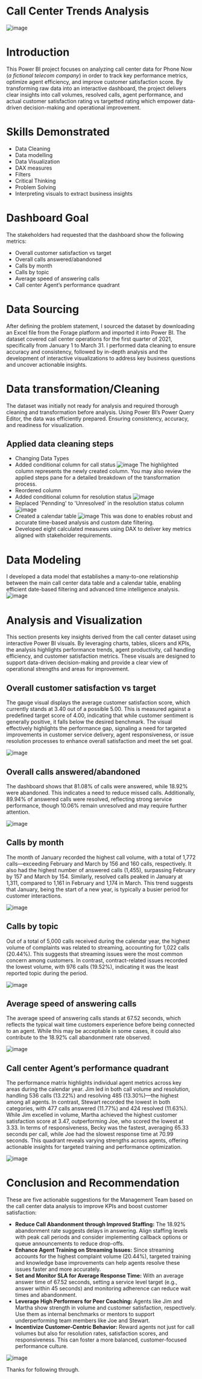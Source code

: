 # Call Center Trends Analysis

![image](https://github.com/user-attachments/assets/57a01485-b619-4577-b7f3-923f3bad7c77)

# Introduction
This Power BI project focuses on analyzing call center data for Phone Now (*a fictional telecom company*) in order to track key performance metrics, optimize agent efficiency, and improve customer satisfaction score. By transforming raw data into an interactive dashboard, the project delivers clear insights into call volumes, resolved calls, agent performance, and actual customer satisfaction rating vs targetted rating which empower data-driven decision-making and operational improvement.
# Skills Demonstrated
- Data Cleaning
- Data modelling
- Data Visualization
- DAX measures
- Filters
- Critical Thinking
- Problem Solving
- Interpreting visuals to extract business insights
# Dashboard Goal
The stakeholders had requested that the dashboard show the following metrics:
- Overall customer satisfaction vs target
- Overall calls answered/abandoned
- Calls by month
- Calls by topic
- Average speed of answering calls
- Call center Agent’s performance quadrant
# Data Sourcing
After defining the problem statement, I sourced the dataset by downloading an Excel file from the Forage platform and imported it into Power BI. The dataset covered call center operations for the first quarter of 2021, specifically from January 1 to March 31. I performed data cleaning to ensure accuracy and consistency, followed by in-depth analysis and the development of interactive visualizations to address key business questions and uncover actionable insights.
# Data transformation/Cleaning
The dataset was initially not ready for analysis and required thorough cleaning and transformation before analysis. Using Power BI’s Power Query Editor, the data was efficiently prepared. Ensuring consistency, accuracy, and readiness for visualization.
## Applied data cleaning steps
- Changing Data Types
- Added conditional column for call status
![image](https://github.com/user-attachments/assets/4f8e1da2-96f3-4ed7-997c-d05b89c0fbc2)
The highlighted column represents the newly created column. You may also review the applied steps pane for a detailed breakdown of the transformation process.
- Reordered column
- Added conditional column for resolution status
![image](https://github.com/user-attachments/assets/0b544051-9743-4ed0-8bb2-72569db3b049)
- Replaced 'Pennding' to 'Unresolved' in the resolution status column
![image](https://github.com/user-attachments/assets/963ddb57-72da-49bb-8fec-02801d31cea1)
- Created a calendar table
![image](https://github.com/user-attachments/assets/6e2fcba4-c7fd-44fd-a3fc-f314f74af402)
This was done to enables robust and accurate time-based analysis and custom date filtering.
- Developed eight calculated measures using DAX to deliver key metrics aligned with stakeholder requirements.
# Data Modeling
I developed a data model that establishes a many-to-one relationship between the main call center data table and a calendar table, enabling efficient date-based filtering and advanced time intelligence analysis.
![image](https://github.com/user-attachments/assets/f0b7dff1-34da-48c0-a0d5-222b4e0d4c79)
# Analysis and Visualization
This section presents key insights derived from the call center dataset using interactive Power BI visuals. By leveraging charts, tables, slicers and KPIs, the analysis highlights performance trends, agent productivity, call handling efficiency, and customer satisfaction metrics. These visuals are designed to support data-driven decision-making and provide a clear view of operational strengths and areas for improvement.
## Overall customer satisfaction vs target
The gauge visual displays the average customer satisfaction score, which currently stands at 3.40 out of a possible 5.00. This is measured against a predefined target score of 4.00, indicating that while customer sentiment is generally positive, it falls below the desired benchmark.
The visual effectively highlights the performance gap, signaling a need for targeted improvements in customer service delivery, agent responsiveness, or issue resolution processes to enhance overall satisfaction and meet the set goal.

![image](https://github.com/user-attachments/assets/e9f85748-c77e-4b50-b2b2-2a54cd25539a)
## Overall calls answered/abandoned
The dashboard shows that 81.08% of calls were answered, while 18.92% were abandoned. This indicates a need to reduce missed calls. Additionally, 89.94% of answered calls were resolved, reflecting strong service performance, though 10.06% remain unresolved and may require further attention.

![image](https://github.com/user-attachments/assets/eb37031e-b89d-43ca-86fe-3a1b0e6a503a)
## Calls by month
The month of January recorded the highest call volume, with a total of 1,772 calls—exceeding February and March by 156 and 160 calls, respectively. It also had the highest number of answered calls (1,455), surpassing February by 157 and March by 154. Similarly, resolved calls peaked in January at 1,311, compared to 1,161 in February and 1,174 in March.
This trend suggests that January, being the start of a new year, is typically a busier period for customer interactions.

![image](https://github.com/user-attachments/assets/da291f36-5363-4811-bd96-c1d20c619e38)
## Calls by topic
Out of a total of 5,000 calls received during the calendar year, the highest volume of complaints was related to streaming, accounting for 1,022 calls (20.44%). This suggests that streaming issues were the most common concern among customers. In contrast, contract-related issues recorded the lowest volume, with 976 calls (19.52%), indicating it was the least reported topic during the period.

![image](https://github.com/user-attachments/assets/b1fd7565-0ab8-4c41-802d-62a04169a747)
## Average speed of answering calls
The average speed of answering calls stands at 67.52 seconds, which reflects the typical wait time customers experience before being connected to an agent. While this may be acceptable in some cases, it could also contribute to the 18.92% call abandonment rate observed.

![image](https://github.com/user-attachments/assets/c76c72e6-d914-4955-8947-06a078542be2)
## Call center Agent’s performance quadrant
The performance matrix highlights individual agent metrics across key areas during the calendar year. Jim led in both call volume and resolution, handling 536 calls (13.22%) and resolving 485 (13.30%)—the highest among all agents. In contrast, Stewart recorded the lowest in both categories, with 477 calls answered (11.77%) and 424 resolved (11.63%).
While Jim excelled in volume, Martha achieved the highest customer satisfaction score at 3.47, outperforming Joe, who scored the lowest at 3.33. In terms of responsiveness, Becky was the fastest, averaging 65.33 seconds per call, while Joe had the slowest response time at 70.99 seconds.
This quadrant reveals varying strengths across agents, offering actionable insights for targeted training and performance optimization.

![image](https://github.com/user-attachments/assets/01302901-42e7-436f-8d17-d73f5b732591)
# Conclusion and Recommendation
These are five actionable suggestions for the Management Team based on the call center data analysis to improve KPIs and boost customer satisfaction:
- **Reduce Call Abandonment through Improved Staffing:**
The 18.92% abandonment rate suggests delays in answering. Align staffing levels with peak call periods and consider implementing callback options or queue announcements to reduce drop-offs.
- **Enhance Agent Training on Streaming Issues:**
Since streaming accounts for the highest complaint volume (20.44%), targeted training and knowledge base improvements can help agents resolve these issues faster and more accurately.
- **Set and Monitor SLA for Average Response Time:**
With an average answer time of 67.52 seconds, setting a service level target (e.g., answer within 45 seconds) and monitoring adherence can reduce wait times and abandonment.
- **Leverage High Performers for Peer Coaching:**
Agents like Jim and Martha show strength in volume and customer satisfaction, respectively. Use them as internal benchmarks or mentors to support underperforming team members like Joe and Stewart.
- **Incentivize Customer-Centric Behavior:**
Reward agents not just for call volumes but also for resolution rates, satisfaction scores, and responsiveness. This can foster a more balanced, customer-focused performance culture.

![image](https://github.com/user-attachments/assets/8197948d-379e-42bb-b373-eafd7e659449)

Thanks for following through.








